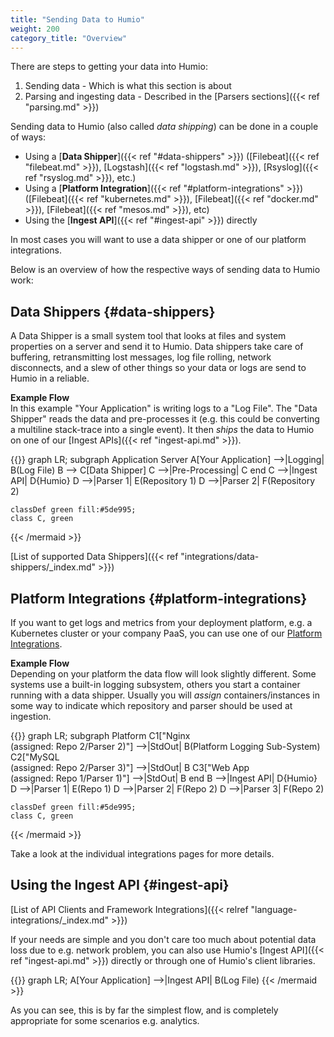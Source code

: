 ```yaml
---
title: "Sending Data to Humio"
weight: 200
category_title: "Overview"
---
```


There are steps to getting your data into Humio:

1. Sending data - Which is what this section is about
2. Parsing and ingesting data - Described in the [Parsers sections]({{< ref "parsing.md" >}})

Sending data to Humio (also called _data shipping_) can be done in a couple of ways:

- Using a [**Data Shipper**]({{< ref "#data-shippers" >}}) ([Filebeat]({{< ref "filebeat.md" >}}), [Logstash]({{< ref "logstash.md" >}}), [Rsyslog]({{< ref "rsyslog.md" >}}), etc.)
- Using a [**Platform Integration**]({{< ref "#platform-integrations" >}}) ([Filebeat]({{< ref "kubernetes.md" >}}), [Filebeat]({{< ref "docker.md" >}}), [Filebeat]({{< ref "mesos.md" >}}), etc)
- Using the [**Ingest API**]({{< ref "#ingest-api" >}}) directly

In most cases you will want to use a data shipper or one of our platform integrations.

Below is an overview of how the respective ways of sending data to Humio work:

## Data Shippers {#data-shippers}

A Data Shipper is a small system tool that looks at files and system properties
on a server and send it to Humio. Data shippers take care of buffering, retransmitting
lost messages, log file rolling, network disconnects, and a slew of other things
so your data or logs are send to Humio in a reliable.

**Example Flow**  
In this example "Your Application" is writing logs to a "Log File".
The "Data Shipper" reads the data and pre-processes it (e.g. this could be
converting a multiline stack-trace into a single event).
It then _ships_ the data to Humio on one of our [Ingest APIs]({{< ref "ingest-api.md" >}}).

{{<mermaid align="left">}}
graph LR;
    subgraph Application Server
    A[Your Application] -->|Logging| B(Log File)
    B --> C[Data Shipper]
    C -->|Pre-Processing| C
    end
    C -->|Ingest API| D{Humio}
    D -->|Parser 1| E(Repository 1)
    D -->|Parser 2| F(Repository 2)

    classDef green fill:#5de995;
    class C, green
{{< /mermaid >}}

[List of supported Data Shippers]({{< ref "integrations/data-shippers/_index.md" >}})


## Platform Integrations {#platform-integrations}

If you want to get logs and metrics from your deployment platform, e.g. a Kubernetes cluster or your company PaaS,
you can use one of our [Platform Integrations]({{sending-data-to-humio}}).

**Example Flow**  
Depending on your platform the data flow will look slightly different. Some systems
use a built-in logging subsystem, others you start a container running with a data shipper.
Usually you will _assign_ containers/instances in some way to indicate which repository and parser
should be used at ingestion.

{{<mermaid align="left">}}
graph LR;
    subgraph Platform
    C1["Nginx<br/>(assigned: Repo 2/Parser 2)"]   -->|StdOut| B(Platform Logging Sub-System)
    C2["MySQL<br/>(assigned: Repo 2/Parser 3)"]   -->|StdOut| B
    C3["Web App<br/>(assigned: Repo 1/Parser 1)"] -->|StdOut| B
    end
    B -->|Ingest API| D{Humio}
    D -->|Parser 1| E(Repo 1)
    D -->|Parser 2| F(Repo 2)
    D -->|Parser 3| F(Repo 2)


    classDef green fill:#5de995;
    class C, green
{{< /mermaid >}}

Take a look at the individual integrations pages for more details.

## Using the Ingest API {#ingest-api}

[List of API Clients and Framework Integrations]({{< relref "language-integrations/_index.md" >}})

If your needs are simple and you don't care too much about potential data loss due
to e.g. network problem, you can also use Humio's [Ingest API]({{< ref "ingest-api.md" >}}) directly
or through one of Humio's client libraries.

{{<mermaid align="left">}}
graph LR;
    A[Your Application] -->|Ingest API| B(Log File)
{{< /mermaid >}}

As you can see, this is by far the simplest flow, and is completely appropriate
for some scenarios e.g. analytics.
